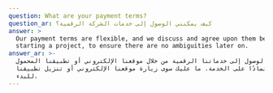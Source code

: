 ```yaml
---
question: What are your payment terms?
question_ar: كيف يمكنني الوصول إلى خدمات الشركة الرقمية؟
answer: >
  Our payment terms are flexible, and we discuss and agree upon them before
  starting a project, to ensure there are no ambiguities later on.
answer_ar: >-
  يمكن الوصول إلى خدماتنا الرقمية من خلال موقعنا الإلكتروني أو تطبيقنا المحمول،
  اعتمادًا على الخدمة. ما عليك سوى زيارة موقعنا الإلكتروني أو تنزيل تطبيقنا
  للبدء.
---
```


